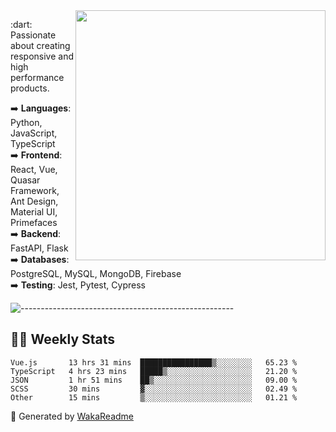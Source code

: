 <img src="https://github-readme-stats.vercel.app/api?username=iguit0&show_icons=true&include_all_commits=true&count_private=true&theme=dracula" min-width="400px" max-width="400px" width="400px" align="right" />

<p align="left"> 
  :dart: Passionate about creating responsive and high performance products.
</p>

<p align="left">
  ➡️ <strong>Languages</strong>: Python, JavaScript, TypeScript<br>
  ➡️ <strong>Frontend</strong>: React, Vue, Quasar Framework, Ant Design, Material UI, Primefaces<br>
  ➡️ <strong>Backend</strong>: FastAPI, Flask<br>
  ➡️ <strong>Databases</strong>: PostgreSQL, MySQL, MongoDB, Firebase<br>
  ➡️ <strong>Testing</strong>: Jest, Pytest, Cypress<br>
</p>

![-----------------------------------------------------](https://raw.githubusercontent.com/andreasbm/readme/master/assets/lines/vintage.png)

## :man_technologist: Weekly Stats
<!--START_SECTION:waka-->

```text
Vue.js       13 hrs 31 mins  ████████████████▒░░░░░░░░   65.23 %
TypeScript   4 hrs 23 mins   █████▒░░░░░░░░░░░░░░░░░░░   21.20 %
JSON         1 hr 51 mins    ██▒░░░░░░░░░░░░░░░░░░░░░░   09.00 %
SCSS         30 mins         ▓░░░░░░░░░░░░░░░░░░░░░░░░   02.49 %
Other        15 mins         ▒░░░░░░░░░░░░░░░░░░░░░░░░   01.21 %
```

<!--END_SECTION:waka-->

🚀 Generated by [WakaReadme](https://github.com/athul/waka-readme)
